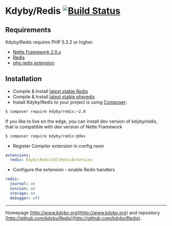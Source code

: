Kdyby/Redis [![Build Status](https://secure.travis-ci.org/Kdyby/Redis.png?branch=master)](http://travis-ci.org/Kdyby/Redis)
===========================


Requirements
------------

Kdyby/Redis requires PHP 5.3.2 or higher.

- [Nette Framework 2.0.x](https://github.com/nette/nette)
- [Redis](http://redis.io)
- [php redis extension](https://github.com/nicolasff/phpredis/)


Installation
------------

* Compile & Install [latest stable Redis](http://redis.io/download)
* Compile & Install [latest stable phpredis](https://github.com/nicolasff/phpredis/)
* Install Kdyby/Redis to your project is using  [Composer](http://getcomposer.org/):

```sh
$ composer require kdyby/redis:~2.0
```

If you like to live on the edge, you can install dev version of kdyby/redis, that is compatible with dev version of Nette Framework

```sh
$ composer require kdyby/redis:@dev
```

* Register Compiler extension in config.neon

```yml
extensions:
  redis: Kdyby\Redis\DI\RedisExtension
```

* Configure the extension - enable Redis handlers

```yml
redis:
  journal: on
  session: on
  storage: on
  debugger: off
```


-----

Homepage [http://www.kdyby.org](http://www.kdyby.org) and repository [http://github.com/kdyby/Redis](http://github.com/kdyby/Redis).
